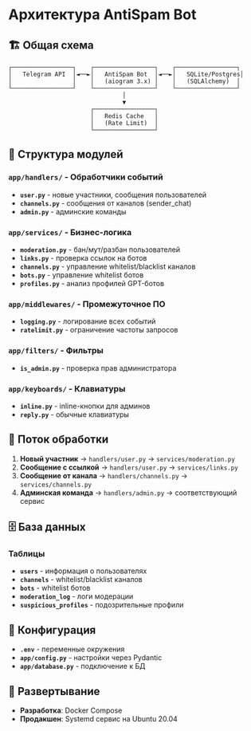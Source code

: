 # Архитектура AntiSpam Bot

## 🏗️ Общая схема

```
┌─────────────────┐    ┌─────────────────┐    ┌─────────────────┐
│   Telegram API  │◄──►│   AntiSpam Bot  │◄──►│   SQLite/Postgres│
│                 │    │   (aiogram 3.x) │    │   (SQLAlchemy)  │
└─────────────────┘    └─────────────────┘    └─────────────────┘
                                │
                                ▼
                       ┌─────────────────┐
                       │   Redis Cache   │
                       │   (Rate Limit)  │
                       └─────────────────┘
```

## 📁 Структура модулей

### `app/handlers/` - Обработчики событий
- **`user.py`** - новые участники, сообщения пользователей
- **`channels.py`** - сообщения от каналов (sender_chat)
- **`admin.py`** - админские команды

### `app/services/` - Бизнес-логика
- **`moderation.py`** - бан/мут/разбан пользователей
- **`links.py`** - проверка ссылок на ботов
- **`channels.py`** - управление whitelist/blacklist каналов
- **`bots.py`** - управление whitelist ботов
- **`profiles.py`** - анализ профилей GPT-ботов

### `app/middlewares/` - Промежуточное ПО
- **`logging.py`** - логирование всех событий
- **`ratelimit.py`** - ограничение частоты запросов

### `app/filters/` - Фильтры
- **`is_admin.py`** - проверка прав администратора

### `app/keyboards/` - Клавиатуры
- **`inline.py`** - inline-кнопки для админов
- **`reply.py`** - обычные клавиатуры

## 🔄 Поток обработки

1. **Новый участник** → `handlers/user.py` → `services/moderation.py`
2. **Сообщение с ссылкой** → `handlers/user.py` → `services/links.py`
3. **Сообщение от канала** → `handlers/channels.py` → `services/channels.py`
4. **Админская команда** → `handlers/admin.py` → соответствующий сервис

## 🗄️ База данных

### Таблицы
- **`users`** - информация о пользователях
- **`channels`** - whitelist/blacklist каналов
- **`bots`** - whitelist ботов
- **`moderation_log`** - логи модерации
- **`suspicious_profiles`** - подозрительные профили

## 🔧 Конфигурация

- **`.env`** - переменные окружения
- **`app/config.py`** - настройки через Pydantic
- **`app/database.py`** - подключение к БД

## 🚀 Развертывание

- **Разработка**: Docker Compose
- **Продакшен**: Systemd сервис на Ubuntu 20.04
